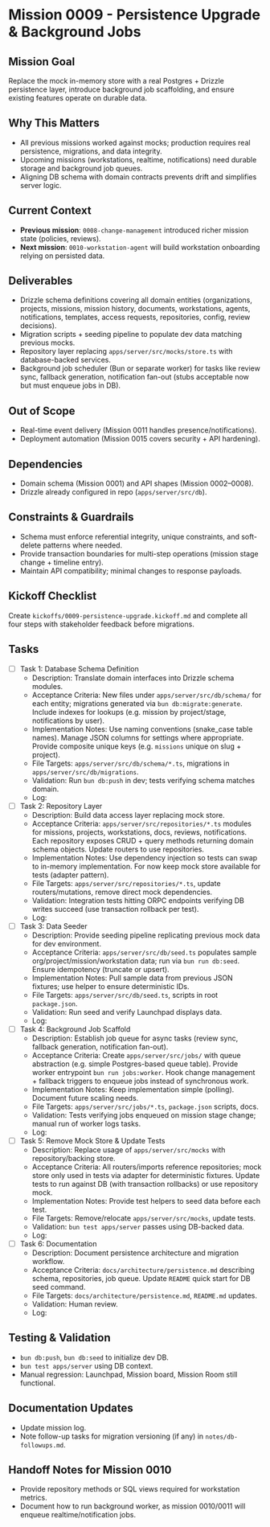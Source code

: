 # Mission 0009 - Persistence Upgrade & Background Jobs

## Mission Goal
Replace the mock in-memory store with a real Postgres + Drizzle persistence layer, introduce background job scaffolding, and ensure existing features operate on durable data.

## Why This Matters
- All previous missions worked against mocks; production requires real persistence, migrations, and data integrity.
- Upcoming missions (workstations, realtime, notifications) need durable storage and background job queues.
- Aligning DB schema with domain contracts prevents drift and simplifies server logic.

## Current Context
- **Previous mission**: `0008-change-management` introduced richer mission state (policies, reviews).
- **Next mission**: `0010-workstation-agent` will build workstation onboarding relying on persisted data.

## Deliverables
- Drizzle schema definitions covering all domain entities (organizations, projects, missions, mission history, documents, workstations, agents, notifications, templates, access requests, repositories, config, review decisions).
- Migration scripts + seeding pipeline to populate dev data matching previous mocks.
- Repository layer replacing `apps/server/src/mocks/store.ts` with database-backed services.
- Background job scheduler (Bun or separate worker) for tasks like review sync, fallback generation, notification fan-out (stubs acceptable now but must enqueue jobs in DB).

## Out of Scope
- Real-time event delivery (Mission 0011 handles presence/notifications).
- Deployment automation (Mission 0015 covers security + API hardening).

## Dependencies
- Domain schema (Mission 0001) and API shapes (Mission 0002–0008).
- Drizzle already configured in repo (`apps/server/src/db`).

## Constraints & Guardrails
- Schema must enforce referential integrity, unique constraints, and soft-delete patterns where needed.
- Provide transaction boundaries for multi-step operations (mission stage change + timeline entry).
- Maintain API compatibility; minimal changes to response payloads.

## Kickoff Checklist
Create `kickoffs/0009-persistence-upgrade.kickoff.md` and complete all four steps with stakeholder feedback before migrations.

## Tasks
- [ ] Task 1: Database Schema Definition
  - Description: Translate domain interfaces into Drizzle schema modules.
  - Acceptance Criteria: New files under `apps/server/src/db/schema/` for each entity; migrations generated via `bun db:migrate:generate`. Include indexes for lookups (e.g. mission by project/stage, notifications by user).
  - Implementation Notes: Use naming conventions (snake_case table names). Manage JSON columns for settings where appropriate. Provide composite unique keys (e.g. `missions` unique on slug + project).
  - File Targets: `apps/server/src/db/schema/*.ts`, migrations in `apps/server/src/db/migrations`.
  - Validation: Run `bun db:push` in dev; tests verifying schema matches domain.
  - Log:
- [ ] Task 2: Repository Layer
  - Description: Build data access layer replacing mock store.
  - Acceptance Criteria: `apps/server/src/repositories/*.ts` modules for missions, projects, workstations, docs, reviews, notifications. Each repository exposes CRUD + query methods returning domain schema objects. Update routers to use repositories.
  - Implementation Notes: Use dependency injection so tests can swap to in-memory implementation. For now keep mock store available for tests (adapter pattern).
  - File Targets: `apps/server/src/repositories/*.ts`, update routers/mutations, remove direct mock dependencies.
  - Validation: Integration tests hitting ORPC endpoints verifying DB writes succeed (use transaction rollback per test).
  - Log:
- [ ] Task 3: Data Seeder
  - Description: Provide seeding pipeline replicating previous mock data for dev environment.
  - Acceptance Criteria: `apps/server/src/db/seed.ts` populates sample org/project/mission/workstation data; run via `bun run db:seed`. Ensure idempotency (truncate or upsert).
  - Implementation Notes: Pull sample data from previous JSON fixtures; use helper to ensure deterministic IDs.
  - File Targets: `apps/server/src/db/seed.ts`, scripts in root `package.json`.
  - Validation: Run seed and verify Launchpad displays data.
  - Log:
- [ ] Task 4: Background Job Scaffold
  - Description: Establish job queue for async tasks (review sync, fallback generation, notification fan-out).
  - Acceptance Criteria: Create `apps/server/src/jobs/` with queue abstraction (e.g. simple Postgres-based queue table). Provide worker entrypoint `bun run jobs:worker`. Hook change management + fallback triggers to enqueue jobs instead of synchronous work.
  - Implementation Notes: Keep implementation simple (polling). Document future scaling needs.
  - File Targets: `apps/server/src/jobs/*.ts`, `package.json` scripts, docs.
  - Validation: Tests verifying jobs enqueued on mission stage change; manual run of worker logs tasks.
  - Log:
- [ ] Task 5: Remove Mock Store & Update Tests
  - Description: Replace usage of `apps/server/src/mocks` with repository/backing store.
  - Acceptance Criteria: All routers/imports reference repositories; mock store only used in tests via adapter for deterministic fixtures. Update tests to run against DB (with transaction rollbacks) or use repository mock.
  - Implementation Notes: Provide test helpers to seed data before each test.
  - File Targets: Remove/relocate `apps/server/src/mocks`, update tests.
  - Validation: `bun test apps/server` passes using DB-backed data.
  - Log:
- [ ] Task 6: Documentation
  - Description: Document persistence architecture and migration workflow.
  - Acceptance Criteria: `docs/architecture/persistence.md` describing schema, repositories, job queue. Update `README` quick start for DB seed command.
  - File Targets: `docs/architecture/persistence.md`, `README.md` updates.
  - Validation: Human review.
  - Log:

## Testing & Validation
- `bun db:push`, `bun db:seed` to initialize dev DB.
- `bun test apps/server` using DB context.
- Manual regression: Launchpad, Mission board, Mission Room still functional.

## Documentation Updates
- Update mission log.
- Note follow-up tasks for migration versioning (if any) in `notes/db-followups.md`.

## Handoff Notes for Mission 0010
- Provide repository methods or SQL views required for workstation metrics.
- Document how to run background worker, as mission 0010/0011 will enqueue realtime/notification jobs.
